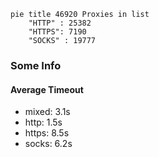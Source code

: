 
```mermaid
pie title 46920 Proxies in list
    "HTTP" : 25382
    "HTTPS": 7190
    "SOCKS" : 19777
```

### Some Info
#### Average Timeout

- mixed: 3.1s
- http: 1.5s
- https: 8.5s
- socks: 6.2s